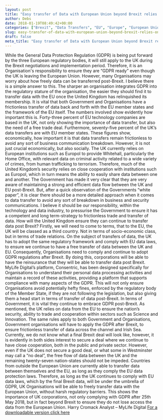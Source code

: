 ```yaml
---
layout: post
title: "Easy transfer of Data with European Union beyond Brexit relies on embracing GDPR"
author: Debs
date: 2018-01-19T08:49:42+00:00
categories: ["Brexit", "Data Transfers", "EU", "Europe", "European Union", "Europol", "GDPR", "Opinions", "Post Brexit", "UK"]
slug: easy-transfer-of-data-with-european-union-beyond-brexit-relies-on-embracing-gdpr
draft: false
meta_title: "Easy transfer of Data with European Union beyond Brexit relies on embracing GDPR"
---
```


While the General Data Protection Regulation (GDPR) is being put forward by the three European regulatory bodies, it will still apply to the UK during the Brexit negotiations and implementation period. Therefore, it is an Organisation's responsibility to ensure they are “GDPR ready” even though the UK is leaving the European Union. However, many Organisations may worry about how freely data can be transferred post-Brexit. I believe there is a simple answer to this. The sharper an organisation integrates GDPR into the regulatory stature of the organisation, the easier they should find it to transfer data with the EU once the United Kingdom has relinquished its membership. It is vital that both Government and Organisations have a frictionless transfer of data back and forth with the EU member states and the framework of the EU itself. The numbers involved show evidently how important this is. Forty-three percent of EU technology companies are based in the UK, not only showing the importance of data transfer, but also the need of a free trade deal. Furthermore, seventy-five percent of the UK’s data transfers are with EU member states. These figures show, economically, how important it is that data transfers remain frictionless to avoid any sort of business communication breakdown. However, it is not just crucial economically, but also socially. The UK currently relies on European institutions such as Europol to provide Whitehall, particularly the Home Office, with relevant data on criminal activity related to a wide variety of crimes, from human trafficking to terrorism. Therefore, much of the United Kingdom’s security relies on close cooperation with institutions such as Europol, which in turn means the ability to easily share data between one and another. The Government has made it very clear that they are very aware of maintaining a strong and efficient data flow between the UK and EU post-Brexit. But, after a quick observation of the Governments “white paper”, it is clear there should be a more detailed approach when it comes to data transfer to avoid any sort of breakdown in business and security communications. I believe it should be our responsibility, within the technology and data industry, to pressurise the Government to ensure it has a competent and long term-strategy to frictionless trade and transfer of data. How will the United Kingdom ensure they can continue to transfer data post Brexit? Firstly, we will need to come to terms, that to the EU, the UK will be classed as a third country. Not in terms of socio-economic class, but in terms of trade relations. On the subject of transfers of data, the UK has to adopt the same regulatory framework and comply with EU data laws, to ensure we continue to have a free transfer of data between the UK and EU. Consequently, Organisations need to comply and continue to adopt GDPR regulations after Brexit. By doing this, corporations will be able to have the reinsurance that they will be able to transfer data post Brexit. MyLife Digital’s platform, Consentric, has been designed specifically for Organisations to understand their personal data processing activities and maintain a record of these activities, providing a platform that supports compliance with many aspects of the GDPR. This will not only ensure Organisations avoid potentially hefty fines, enforced by the regulatory body of the Member State, if they are not following the legislation, but also giving them a head start in terms of transfer of data post-Brexit. In terms of Government, it is vital they continue to embrace GDPR post-Brexit. As mentioned, the UK relies on data from the EU to ensure the nation’s security, ability to trade and cooperation within sectors such as Science and Innovation. The same rules apply to both Government and Organisations, Government organisations will have to apply the GDPR after Brexit, to ensure frictionless transfer of data across the channel and Irish Sea. Currently, we do not know what a final Brexit deal will look like, however, it is evidently in both sides interest to secure a deal where we continue to have close cooperation, both in the public and private sector. However, even if the UK does not secure a good deal, or what some in Westminster may call a “no deal”, the free flow of data between the UK and the remaining twenty-seven nation-states should not be impeded. Countries from outside the European Union are currently able to transfer data between themselves and the EU, as long as they comply the EU data protection laws. Therefore, as long as the UK continues to comply with EU data laws, which by the final Brexit data, will be under the umbrella of GDPR, UK Organisations will be able to freely transfer data with the European Union, without harsh regulatory barriers. This shows the importance of UK corporations, not only complying with GDPR after 25th May 2018, but in fact beyond Brexit to ensure they do not lose access the data from the European Union. Harry Cromack Analyst – MyLife Digital [For a downloadable version click here](https://consentric.io/wp-content/uploads/2018/01/Easy-Transfer-of-Data-across-Europe-.pdf)